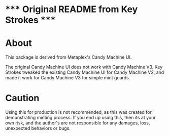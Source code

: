# *** Original README from Key Strokes ***
# About
This package is derived from Metaplex's Candy Machine UI.

The original Candy Machine UI does not work with Candy Machine V3. Key Strokes tweaked the existing Candy Machine UI for Candy Machine V2, and made it work for Candy Machine V3 for simple mint guards.

# Caution
Using this for production is not recommended, as this was created for demonstrating minting process.
If you end up using this, then its at your own risk, and the author's are not responsible for any damages, loss, unexpected behaviors or bugs.